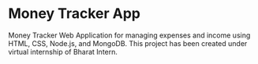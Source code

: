 <h1> Money Tracker App</h1>
Money Tracker Web Application for managing expenses and income using HTML, CSS, Node.js, and MongoDB.
This project has been created under virtual internship of Bharat Intern.
